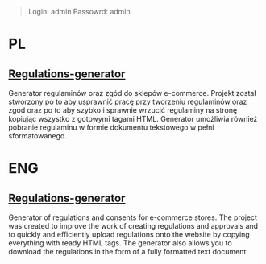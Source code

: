 > Login: admin
> Passowrd: admin

# PL
## [Regulations-generator](https://generator.filipmackiewicz.pl/)
Generator regulaminów oraz zgód do sklepów e-commerce. Projekt został stworzony po to aby usprawnić pracę przy tworzeniu regulaminów oraz zgód oraz po to aby szybko i sprawnie wrzucić regulaminy na stronę kopiując wszystko z gotowymi tagami HTML. Generator umożliwia również pobranie regulaminu w formie dokumentu tekstowego w pełni sformatowanego.

# ENG
## [Regulations-generator](https://generator.filipmackiewicz.pl/)
Generator of regulations and consents for e-commerce stores. The project was created to improve the work of creating regulations and approvals and to quickly and efficiently upload regulations onto the website by copying everything with ready HTML tags. The generator also allows you to download the regulations in the form of a fully formatted text document.


